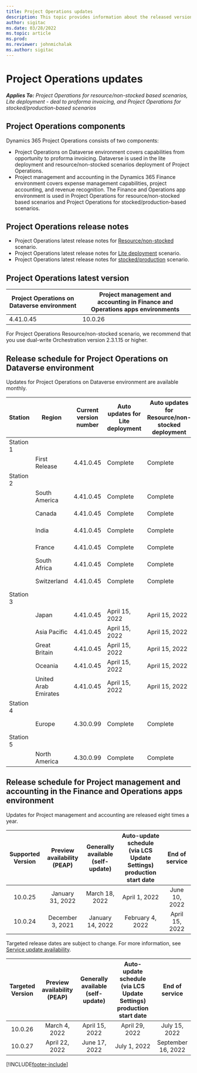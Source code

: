 ```yaml
---
title: Project Operations updates
description: This topic provides information about the released versions of Dynamics 365 Project Operations.
author: sigitac
ms.date: 03/28/2022
ms.topic: article
ms.prod:
ms.reviewer: johnmichalak
ms.author: sigitac
---
```


# Project Operations updates

_**Applies To:** Project Operations for resource/non-stocked based scenarios, Lite deployment - deal to proforma invoicing, and Project Operations for stocked/production-based scenarios_



## Project Operations components

Dynamics 365 Project Operations consists of two components:

- Project Operations on Dataverse environment covers capabilities from opportunity to proforma invoicing. Dataverse is used in the lite deployment and resource/non-stocked scenarios deployment of Project Operations.
- Project management and accounting in the Dynamics 365 Finance environment covers expense management capabilities, project accounting, and revenue recognition. The Finance and Operations app environment is used in Project Operations for resource/non-stocked based scenarios and Project Operations for stocked/production-based scenarios.

## Project Operations release notes
- Project Operations latest release notes for [Resource/non-stocked](whats-new-mar-2022-resource-based.md) scenario.
- Project Operations latest release notes for [Lite deployment](../pro/whats-new/whats-new-mar-2022-lite.md) scenario.
- Project Operations latest release notes for [stocked/production](../prod-pma/whats-new/whats-new-oct-2021-stocked.md) scenario.

## Project Operations latest version

| Project Operations on Dataverse environment | Project management and accounting in Finance and Operations apps environments | 
| --- | --- |
| 4.41.0.45 | 10.0.26 |

For Project Operations Resource/non-stocked scenario, we recommend that you use dual-write Orchestration version 2.3.1.15 or higher.

## Release schedule for Project Operations on Dataverse environment

Updates for Project Operations on Dataverse environment are available monthly. 

| Station | Region | Current version number | Auto updates for Lite deployment | Auto updates for Resource/non-stocked deployment | Next version number | Next version generally available |
|-----------|-----------------------|-----------------|--------------------|---------------------|---------------------|---------------------|
| Station 1 |   &nbsp;              |    &nbsp;       | &nbsp;             |      &nbsp;         |      &nbsp;         |      &nbsp;         |
|   &nbsp;  | First Release         |  4.41.0.45      | Complete           | Complete            | TBD                 | April 29, 2022      |
| Station 2 |   &nbsp;              |    &nbsp;       | &nbsp;             |      &nbsp;         |      &nbsp;         |      &nbsp;         |
|   &nbsp;  | South America         |  4.41.0.45      | Complete           | Complete            | TBD                 | April 29, 2022      |
|   &nbsp;  | Canada                |  4.41.0.45      | Complete           | Complete            | TBD                 | April 29, 2022      |
|   &nbsp;  | India                 |  4.41.0.45      | Complete           | Complete            | TBD                 | April 29, 2022      |
|   &nbsp;  | France                |  4.41.0.45      | Complete           | Complete            | TBD                 | April 29, 2022      |
|   &nbsp;  | South Africa          |  4.41.0.45      | Complete           | Complete            | TBD                 | April 29, 2022      |
|   &nbsp;  | Switzerland           |  4.41.0.45      | Complete           | Complete            | TBD                 | April 29, 2022      |
| Station 3 |      &nbsp;           |     &nbsp;      |     &nbsp;         |      &nbsp;         |      &nbsp;         |      &nbsp;         |
|   &nbsp;  | Japan                 |  4.41.0.45      | April 15, 2022     | April 15, 2022      | TBD                 | May 06, 2022        |
|   &nbsp;  | Asia Pacific          |  4.41.0.45      | April 15, 2022     | April 15, 2022      | TBD                 | May 06, 2022        |
|   &nbsp;  | Great Britain         |  4.41.0.45      | April 15, 2022     | April 15, 2022      | TBD                 | May 06, 2022        |
|   &nbsp;  | Oceania               |  4.41.0.45      | April 15, 2022     | April 15, 2022      | TBD                 | May 06, 2022        |
|   &nbsp;  | United Arab Emirates  |  4.41.0.45      | April 15, 2022     | April 15, 2022      | TBD                 | May 06, 2022        |
| Station 4 |     &nbsp;            |     &nbsp;      |     &nbsp;         |      &nbsp;         |      &nbsp;         |      &nbsp;         |
|   &nbsp;  | Europe                |  4.30.0.99      | Complete           | Complete            | 4.41.0.45           | April 15, 2022      |
| Station 5 |     &nbsp;            |     &nbsp;      |     &nbsp;         |      &nbsp;         |      &nbsp;         |      &nbsp;         |
|   &nbsp;  | North America         |  4.30.0.99      | Complete           | Complete            | 4.41.0.45           | April 22, 2022      |

## Release schedule for Project management and accounting in the Finance and Operations apps environment

Updates for Project management and accounting are released eight times a year.

|Supported Version| Preview availability (PEAP) | Generally available (self-update) | Auto-update schedule (via LCS Update Settings) production start date |   End of service   |
|:---------------:|:---------------------------:|:---------------------------------:|:--------------------------------------------------------------------:|:------------------:|
|     10.0.25     |      January 31, 2022       |        March 18, 2022             |                          April 1, 2022                               | June 10, 2022      |
|     10.0.24     |      December 3, 2021       |        January 14, 2022           |                          February 4, 2022                            | April 15, 2022     |


Targeted release dates are subject to change. For more information, see [Service update availability](/dynamics365/fin-ops-core/fin-ops/get-started/public-preview-releases?toc=%2fdynamics365%2ffinance%2ftoc.json).

|Targeted Version | Preview availability (PEAP) | Generally available (self-update) | Auto-update schedule (via LCS Update Settings) production start date |   End of service   |
|:---------------:|:---------------------------:|:---------------------------------:|:--------------------------------------------------------------------:|:------------------:|
|     10.0.26     |      March 4, 2022          |        April 15, 2022             |                          April 29, 2022                              | July 15, 2022      |
|     10.0.27     |      April 22, 2022         |        June 17, 2022              |                          July 1, 2022                                | September 16, 2022 |

[!INCLUDE[footer-include](../includes/footer-banner.md)]
